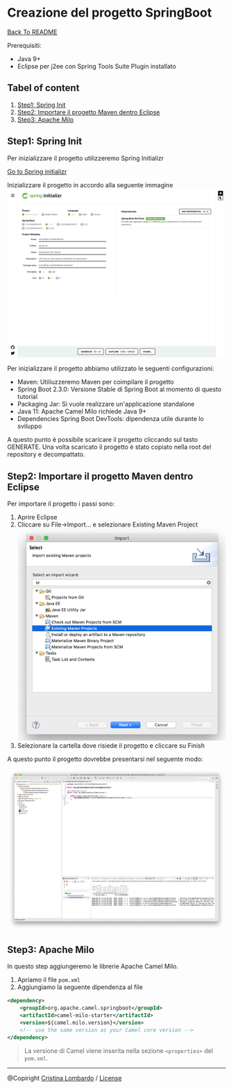 # Creazione del progetto SpringBoot

[Back To README](/README.md)

Prerequisiti: 
- Java 9+ 
- Eclipse per j2ee con Spring Tools Suite Plugin installato

## Tabel of content

1. [Step1: Spring Init](#step1-spring-init)
1. [Step2: Importare il progetto Maven dentro Eclipse](#step2-importare-il-progetto-maven-dentro-eclipse)
1. [Step3: Apache Milo](#step3-apache-milo)

## Step1: Spring Init
Per inizializzare il progetto utilizzeremo Spring Initializr 

[Go to Spring initializr](https://start.spring.io/)

Inizializzare il progetto in accordo alla seguente immagine
![Spring Boot Init](img/springboot-init.png)

Per inizializzare il progetto abbiamo utilizzato le seguenti configurazioni:
- Maven: Utiliuzzeremo Maven per coimpilare il progetto
- Spring Boot 2.3.0: Versione Stable di Spring Boot al momento di questo tutorial
- Packaging Jar: Si vuole realizzare un'applicazione standalone
- Java 11: Apache Camel Milo richiede Java 9+
- Dependencies Spring Boot DevTools: dipendenza utile durante lo sviluppo

A questo punto è possibile scaricare il progetto cliccando sul tasto GENERATE.
Una volta scaricato il progetto è stato copiato nella root del repository e decompattato.

## Step2: Importare il progetto Maven dentro Eclipse

Per importare il progetto i passi sono:

1. Aprire Eclipse 
1. Cliccare su File->Import... e selezionare Existing Maven Project 
![Import Maven](img/import-maven.png)
1. Selezionare la cartella dove risiede il progetto e cliccare su Finish

A questo punto il progetto dovrebbe presentarsi nel seguente modo:

![Eclipse Project](img/eclipse-project.png)

## Step3: Apache Milo
In questo step aggiungeremo le librerie Apache Camel Milo.

1. Apriamo il file `pom.xml`
1. Aggiungiamo la seguente dipendenza al file
```Xml
<dependency>
	<groupId>org.apache.camel.springboot</groupId>
	<artifactId>camel-milo-starter</artifactId>
	<version>${camel.milo.version}</version>
	<!-- use the same version as your Camel core version -->
</dependency> 
```
> La versione di Camel viene inserita nella sezione `<properties>` del `pom.xml`.
---
@Copiright [Cristina Lombardo](https://github.com/cristinalombardo/) / [License](/LICENSE)